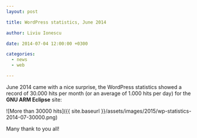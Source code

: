 ```yaml
---
layout: post

title: WordPress statistics, June 2014

author: Liviu Ionescu

date: 2014-07-04 12:00:00 +0300

categories:
  - news
  - web

---
```


June 2014 came with a nice surprise, the WordPress statistics showed a record of 30.000 hits per month (or an average of 1.000 hits per day) for the **GNU ARM Eclipse** site:

![More than 30000 hits]({{ site.baseurl }}/assets/images/2015/wp-statistics-2014-07-30000.png)

Many thank to you all!
